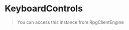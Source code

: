 # KeyboardControls

> You can access this instance from RpgClientEngine

<ApiContent page="KeyboardControls" />